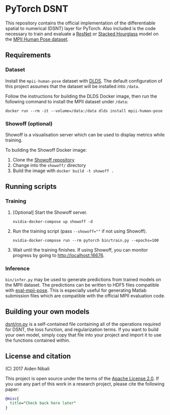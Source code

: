 # PyTorch DSNT

This repository contains the official implementation of the differentiable
spatial to numerical (DSNT) layer for PyTorch. Also included is the code
necessary to train and evaluate a
[ResNet](https://arxiv.org/abs/1512.03385) or
[Stacked Hourglass](https://arxiv.org/abs/1603.06937) model
on the [MPII Human Pose dataset](http://human-pose.mpi-inf.mpg.de/).

## Requirements

### Dataset

Install the `mpii-human-pose` dataset with [DLDS](https://github.com/anibali/dlds).
The default configuration of this project assumes that the dataset will be
installed into `/data`.

Follow the instructions for building the DLDS  Docker image, then run the
following command to install the MPII dataset under `/data`:

```
docker run --rm -it --volume=/data:/data dlds install mpii-human-pose
```

### Showoff (optional)

Showoff is a visualisation server which can be used to display metrics while
training.

To building the Showoff Docker image:

1. Clone the [Showoff repository](https://github.com/anibali/showoff)
2. Change into the `showoff/` directory
3. Build the image with `docker build -t showoff .`

## Running scripts

### Training

1. [Optional] Start the Showoff server.
   ```
   nvidia-docker-compose up showoff -d
   ```
2. Run the training script (pass `--showoff=""` if not using Showoff).
   ```
   nvidia-docker-compose run --rm pytorch bin/train.py --epochs=100
   ```
3. Wait until the training finishes. If using Showoff, you can monitor progress by going to
   [http://localhost:16676](http://localhost:16676).

### Inference

`bin/infer.py` may be used to generate predictions from trained models on the
MPII dataset. The predictions can be written to HDF5 files compatible with
[eval-mpii-pose](https://github.com/anibali/eval-mpii-pose). This is especially
useful for generating Matlab submission files which are compatible with the
official MPII evaluation code.

## Building your own models

[dsnt/nn.py](dsnt/nn.py) is a self-contained file containing all of the
operations required for DSNT, the loss function, and regularization
terms. If you want to build your own model, simply copy that file into
your project and import it to use the functions contained within.

## License and citation

(C) 2017 Aiden Nibali

This project is open source under the terms of the
[Apache License 2.0](https://www.apache.org/licenses/LICENSE-2.0.html). If you use any part of this
work in a research project, please cite the following paper:

```bibtex
@misc{
  title="Check back here later"
}
```
